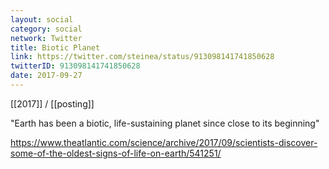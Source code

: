 ```yaml
---
layout: social
category: social
network: Twitter
title: Biotic Planet
link: https://twitter.com/steinea/status/913098141741850628
twitterID: 913098141741850628
date: 2017-09-27
---
```


[[2017]] / [[posting]]

"Earth has been a biotic, life-sustaining planet since close to its beginning"

<https://www.theatlantic.com/science/archive/2017/09/scientists-discover-some-of-the-oldest-signs-of-life-on-earth/541251/>
